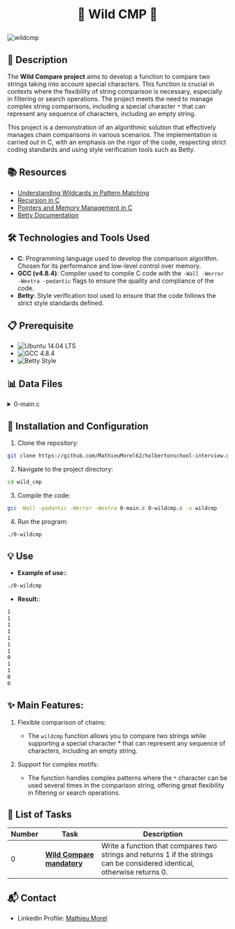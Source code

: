 # <p align="center">🌟 Wild CMP 🌟</p>

![wildcmp](https://github.com/user-attachments/assets/40f18bca-7763-4463-ac2c-18e9460ae6f5)

## 📝 Description

The **Wild Compare project** aims to develop a function to compare two strings taking into account special characters. This function is crucial in contexts where the flexibility of string comparison is necessary, especially in filtering or search operations. The project meets the need to manage complex string comparisons, including a special character `*` that can represent any sequence of characters, including an empty string.

This project is a demonstration of an algorithmic solution that effectively manages chain comparisons in various scenarios. The implementation is carried out in C, with an emphasis on the rigor of the code, respecting strict coding standards and using style verification tools such as Betty.

## 📚 Resources

- [Understanding Wildcards in Pattern Matching](https://www.geeksforgeeks.org/wildcard-character-matching)
- [Recursion in C](https://www.learn-c.org/en/Recursion)
- [Pointers and Memory Management in C](https://www.cprogramming.com/tutorial/c/lesson6.html)
- [Betty Documentation](https://github.com/hs-hq/Betty/blob/master/betty-doc.pl)

## 🛠️ Technologies and Tools Used

- **C**: Programming language used to develop the comparison algorithm. Chosen for its performance and low-level control over memory.
- **GCC (v4.8.4)**: Compiler used to compile C code with the `-Wall -Werror -Wextra -pedantic` flags to ensure the quality and compliance of the code.
- **Betty**: Style verification tool used to ensure that the code follows the strict style standards defined.

## 📋 Prerequisite

- ![ Ubuntu 14.04 LTS](https://img.shields.io/badge/Ubuntu-14.04_LTS-orange)
- ![ GCC 4.8.4](https://img.shields.io/badge/GCC-4.8.4-brightgreen)
- ![ Betty Style](https://img.shields.io/badge/Betty-Style-yellow)


## 📊 Data Files

<details>
<summary>0-main.c</summary>
<br>

```c
#include "holberton.h"
#include <stdio.h>

/**
main - check the code.
Return: Always 0.
*/
int main(void)
{
int r;
r = wildcmp("main.c", ".c");
printf("%d\n", r);
r = wildcmp("main.c", "main*.c");
printf("%d\n", r);
r = wildcmp("main.c", "main.c");
printf("%d\n", r);
r = wildcmp("main.c", "mc");
printf("%d\n", r);
r = wildcmp("main.c", "ma********************************
c");
printf("%d\n", r);
r = wildcmp("main.c", "");
printf("%d\n", r);
r = wildcmp("main.c", "");
printf("%d\n", r);
r = wildcmp("main.c", "m.*c");
printf("%d\n", r);
r = wildcmp("main.c", ".c");
printf("%d\n", r);
r = wildcmp("main-main.c", "main.c");
printf("%d\n", r);
r = wildcmp("main", "maind");
printf("%d\n", r);
r = wildcmp("abc", "*b");
printf("%d\n", r);
return (0);
}
```
</details>

## 🚀 Installation and Configuration

1. Clone the repository:

```bash
git clone https://github.com/MathieuMorel62/holbertonschool-interview.git
```

2. Navigate to the project directory:

```bash
cd wild_cmp
```

3. Compile the code:

```bash
gcc -Wall -pedantic -Werror -Wextra 0-main.c 0-wildcmp.c -o wildcmp
```

4. Run the program:

```bash
./0-wildcmp
```

## 💡 Use

- **Example of use:**:

```bash
./0-wildcmp
```

- **Result:**:

```bash
1
1
1
1
1
1
1
0
1
1
0
0
```

## ✨ Main Features:

1. Flexible comparison of chains:
    - The `wildcmp` function allows you to compare two strings while supporting a special character * that can represent any sequence of characters, including an empty string.

2. Support for complex motifs:

    - The function handles complex patterns where the `*` character can be used several times in the comparison string, offering great flexibility in filtering or search operations.

## 📝 List of Tasks

| Number | Task | Description |
| ------ | ----------------------- | ------------------------------------------------------------------------------- |
| 0 | **[Wild Compare mandatory](https://github.com/MathieuMorel62/holbertonschool-interview/blob/main/wild_cmp/0-wildcmp.c)** | Write a function that compares two strings and returns 1 if the strings can be considered identical, otherwise returns 0. |

## 📬 Contact

- LinkedIn Profile: [Mathieu Morel](https://www.linkedin.com/in/mathieumorel62/)
